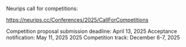 Neurips call for competitions:

https://neurips.cc/Conferences/2025/CallForCompetitions

Competition proposal submission deadline: April 13, 2025 
Acceptance notification: May 11, 2025 
2025 Competition track: December 6-7, 2025 
